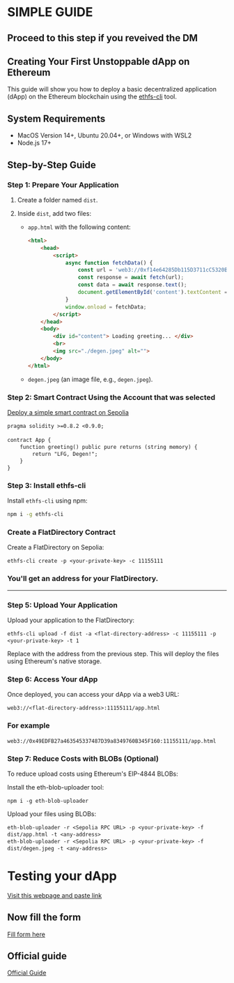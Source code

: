 
# SIMPLE GUIDE
## Proceed to this step if you reveived the DM 


## Creating Your First Unstoppable dApp on Ethereum

This guide will show you how to deploy a basic decentralized application (dApp) on the Ethereum blockchain using the [ethfs-cli](https://github.com/ethstorage/ethfs-cli/) tool.


## System Requirements
- MacOS Version 14+, Ubuntu 20.04+, or Windows with WSL2
- Node.js 17+



## Step-by-Step Guide

### Step 1: Prepare Your Application

1. Create a folder named `dist`.
2. Inside `dist`, add two files:

   - `app.html` with the following content:

     ```html
     <html>
         <head>
             <script>
                 async function fetchData() {
                     const url = 'web3://0xf14e64285Db115D3711cC5320B37264708A47f89:11155111/greeting';
                     const response = await fetch(url);
                     const data = await response.text();
                     document.getElementById('content').textContent = data;
                 }
                 window.onload = fetchData;
             </script>
         </head>
         <body>
             <div id="content"> Loading greeting... </div>
             <br>
             <img src="./degen.jpeg" alt="">
         </body>
     </html>
     ```

   - `degen.jpeg` (an image file, e.g., `degen.jpeg`).
  



### Step 2: Smart Contract Using the Account that was selected

[Deploy a simple smart contract on Sepolia](https://remix.ethereum.org/)



```solidity
pragma solidity >=0.8.2 <0.9.0;

contract App {
    function greeting() public pure returns (string memory) {
        return "LFG, Degen!";
    }
}
```






### Step 3: Install ethfs-cli

Install `ethfs-cli` using npm:

```bash
npm i -g ethfs-cli

```





### Create a FlatDirectory Contract
Create a FlatDirectory on Sepolia:

```
ethfs-cli create -p <your-private-key> -c 11155111
```

### You'll get an address for your FlatDirectory.



--------

### Step 5: Upload Your Application
Upload your application to the FlatDirectory:

```
ethfs-cli upload -f dist -a <flat-directory-address> -c 11155111 -p <your-private-key> -t 1
```
Replace <flat-directory-address> with the address from the previous step. This will deploy the files using Ethereum's native storage. 



### Step 6: Access Your dApp
Once deployed, you can access your dApp via a web3 URL:

```
web3://<flat-directory-address>:11155111/app.html
```


### For example 
```
web3://0x49EDFB27a463545337487D39a8349760B345F160:11155111/app.html
```



### Step 7: Reduce Costs with BLOBs (Optional)
To reduce upload costs using Ethereum's EIP-4844 BLOBs:

Install the eth-blob-uploader tool: 
```
npm i -g eth-blob-uploader
```


Upload your files using BLOBs:
```
eth-blob-uploader -r <Sepolia RPC URL> -p <your-private-key> -f dist/app.html -t <any-address>
eth-blob-uploader -r <Sepolia RPC URL> -p <your-private-key> -f dist/degen.jpeg -t <any-address>
```




# Testing your dApp 

[Visit this webpage and paste link](https://w3url.eth.1.w3link.io/#/)



## Now fill the form 

[Fill form here](https://dawme4mo.forms.app/ethstorage-2nd-campaign-submission?ref=blog.ethstorage.io) 

## Official guide 
[Official Guide](https://blog.ethstorage.io/building-unstoppable-dapps-on-ethereum-ethstorages-2nd-public-testnet-campaign/)


 














